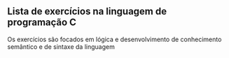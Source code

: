 ## Lista de exercícios na linguagem de programação C
Os exercícios são focados em lógica e desenvolvimento de conhecimento semântico e de sintaxe da linguagem
